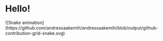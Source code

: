 <h1>Hello!</h1>
![Snake animation](https://github.com/andressaakemih/andressaakemih/blob/output/github-contribution-grid-snake.svg)
